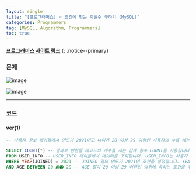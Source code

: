```yaml
---
layout: single
title: "[프로그래머스] ⭐ 조건에 맞는 회원수 구하기 (MySQL)"
categories: Programmers
tag: [MySQL, Algorithm, Programmers]
toc: true
---
```


**[프로그래머스 사이트 링크](<https://school.programmers.co.kr/learn/courses/30/lessons/131535>)**
{: .notice--primary}

### 문제

![image](https://github.com/mgskko/Algorithm/assets/100071667/09d5dd98-8a4d-4177-8f7d-52c5102003a0)

![image](https://github.com/mgskko/Algorithm/assets/100071667/0eca7a9f-221c-49fe-b9ac-32415a7cda9f)

---

### 코드

#### ver(1)

```sql
-- 사용자 정보 테이블에서 연도가 2021이고 나이가 20 이상 29 이하인 사용자의 수를 세는 쿼리입니다.

SELECT COUNT(*) -- 결과로 반환될 레코드의 개수를 세는 집계 함수 COUNT를 사용합니다. COUNT(*)은 모든 레코드를 세는 것을 의미합니다.
FROM USER_INFO -- USER_INFO 테이블에서 데이터를 조회합니다. USER_INFO는 사용자 정보를 저장하는 테이블입니다.
WHERE YEAR(JOINED) = 2021 -- JOINED 열의 연도가 2021인 조건을 설정합니다. YEAR 함수를 사용하여 JOINED 열의 연도를 추출하고, 그 값이 2021과 일치하는지 확인합니다.
AND AGE BETWEEN 20 AND 29 -- AGE 열이 20 이상 29 이하인 범위에 속하는 조건을 추가합니다. BETWEEN 연산자를 사용하여 AGE 열의 값이 20과 29 사이에 속하는지 확인합니다.
```